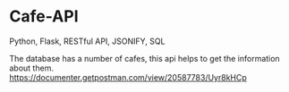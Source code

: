 # Cafe-API
Python, Flask, RESTful API, JSONIFY, SQL

The database has a number of cafes, this api helps to get the information about them.
https://documenter.getpostman.com/view/20587783/Uyr8kHCp
